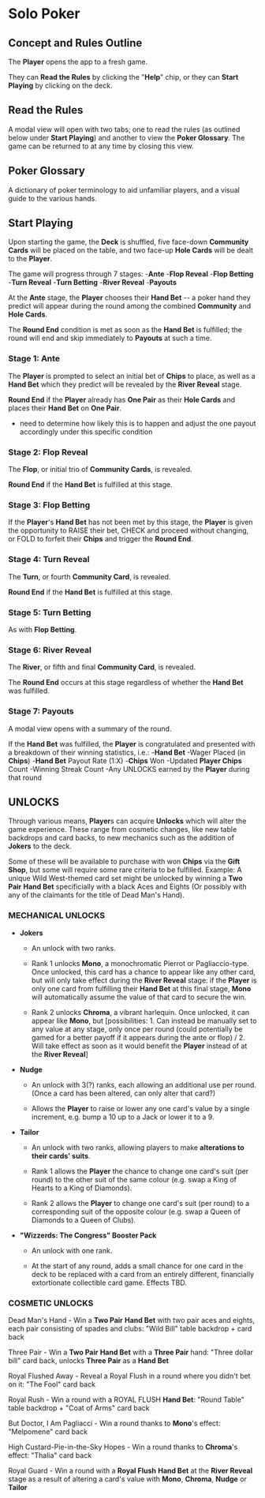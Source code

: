 # Solo Poker

## Concept and Rules Outline

The **Player** opens the app to a fresh game.

They can **Read the Rules** by clicking the "**Help**" chip, or they can **Start Playing** by clicking on the deck.

## Read the Rules

A modal view will open with two tabs; one to read the rules (as outlined below under **Start Playing**) and another to view the **Poker Glossary**. The game can be returned to at any time by closing this view.

## Poker Glossary
	
A dictionary of poker terminology to aid unfamiliar players, and a visual guide to the various hands.


## Start Playing

Upon starting the game, the **Deck** is shuffled, five face-down **Community Cards** will be placed on the table, and two face-up **Hole Cards** will be dealt to the **Player**.

The game will progress through 7 stages: 
-**Ante**
-**Flop Reveal**
-**Flop Betting**
-**Turn Reveal**
-**Turn Betting**
-**River Reveal**
-**Payouts**

At the **Ante** stage, the **Player** chooses their **Hand Bet** -- a poker hand they predict will appear during the round among the combined **Community** and **Hole Cards**.

The **Round End** condition is met as soon as the **Hand Bet** is fulfilled; the round will end and skip immediately to **Payouts** at such a time.

### Stage 1: Ante

The **Player** is prompted to select an initial bet of **Chips** to place, as well as a **Hand Bet** which they predict will be revealed by the **River Reveal** stage.

**Round End** if the **Player** already has **One Pair** as their **Hole Cards** and places their **Hand Bet** on **One Pair**.
- need to determine how likely this is to happen and adjust the one payout accordingly under this specific condition


### Stage 2: Flop Reveal

The **Flop**, or initial trio of **Community Cards**, is revealed.

**Round End** if the **Hand Bet** is fulfilled at this stage.


### Stage 3: Flop Betting

If the **Player**'s **Hand Bet** has not been met by this stage, the **Player** is given the opportunity to RAISE their bet, CHECK and proceed without changing, or FOLD to forfeit their **Chips** and trigger the **Round End**.


### Stage 4: Turn Reveal

The **Turn**, or fourth **Community Card**, is revealed.

**Round End** if the **Hand Bet** is fulfilled at this stage.


### Stage 5: Turn Betting

As with **Flop Betting**.


### Stage 6: River Reveal

The **River**, or fifth and final **Community Card**, is revealed.

The **Round End** occurs at this stage regardless of whether the **Hand Bet** was fulfilled.

### Stage 7: **Payouts**

A modal view opens with a summary of the round.

If the **Hand Bet** was fulfilled, the **Player** is congratulated and presented with a breakdown of their winning statistics, i.e.:
-**Hand Bet**
-Wager Placed (in **Chips**)
-**Hand Bet** Payout Rate (1:X)
-**Chips** Won
-Updated **Player Chips** Count
-Winning Streak Count
-Any UNLOCKS earned by the **Player** during that round


## UNLOCKS

Through various means, **Player**s can acquire **Unlocks** which will alter the game experience. These range from cosmetic changes, like new table backdrops and card backs, to new mechanics such as the addition of **Jokers** to the deck.

Some of these will be available to purchase with won **Chips** via the **Gift Shop**, but some will require some rare criteria to be fulfilled. Example: A unique Wild West-themed card set might be unlocked by winning a **Two Pair** **Hand Bet** specificially with a black Aces and Eights (Or possibly with any of the claimants for the title of Dead Man's Hand).

### MECHANICAL UNLOCKS

- **Jokers**
  - An unlock with two ranks.

  - Rank 1 unlocks **Mono**, a monochromatic Pierrot or Pagliaccio-type. Once unlocked, this card has a chance to appear like any other card, but will only take effect during the **River Reveal** stage: if the **Player** is only one card from fulfilling their **Hand Bet** at this final stage, **Mono** will automatically assume the value of that card to secure the win.

  - Rank 2 unlocks **Chroma**, a vibrant harlequin. Once unlocked, it can appear like **Mono**, but [possibilities: 1. Can instead be manually set to any value at any stage, only once per round (could potentially be gamed for a better payoff if it appears during the ante or flop) / 2. Will take effect as soon as it would benefit the **Player** instead of at the **River Reveal**]


- **Nudge**
  - An unlock with 3(?) ranks, each allowing an additional use per round. (Once a card has been altered, can only alter that card?)

  - Allows the **Player** to raise or lower any one card's value by a single increment, e.g. bump a 10 up to a Jack or lower it to a 9.


- **Tailor**
  - An unlock with two ranks, allowing players to make **alterations to their cards' suits**.

  - Rank 1 allows the **Player** the chance to change one card's suit (per round) to the other suit of the same colour (e.g. swap a King of Hearts to a King of Diamonds).

  - Rank 2 allows the **Player** to change one card's suit (per round) to a corresponding suit of the opposite colour (e.g. swap a Queen of Diamonds to a Queen of Clubs).


- **"Wizzerds: The Congress" Booster Pack**
  - An unlock with one rank.

  - At the start of any round, adds a small chance for one card in the deck to be replaced with a card from an entirely different, financially extortionate collectible card game. Effects TBD.


### COSMETIC UNLOCKS

Dead Man's Hand - Win a **Two Pair** **Hand Bet** with two pair aces and eights, each pair consisting of spades and clubs: "Wild Bill" table backdrop + card back

Three Pair - Win a **Two Pair** **Hand Bet** with a **Three Pair** hand: "Three dollar bill" card back, unlocks **Three Pair** as a **Hand Bet**

Royal Flushed Away - Reveal a Royal Flush in a round where you didn't bet on it: "The Fool" card back

Royal Rush - Win a round with a ROYAL FLUSH **Hand Bet**: "Round Table" table backdrop + "Coat of Arms" card back

But Doctor, I Am Pagliacci - Win a round thanks to **Mono**'s effect: "Melpomene" card back

High Custard-Pie-in-the-Sky Hopes - Win a round thanks to **Chroma**'s effect: "Thalia" card back

Royal Guard - Win a round with a **Royal Flush** **Hand Bet** at the **River Reveal** stage as a result of altering a card's value with **Mono**, **Chroma**, **Nudge** or **Tailor**